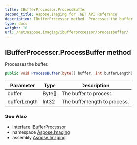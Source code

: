 ```yaml
---
title: IBufferProcessor.ProcessBuffer
second_title: Aspose.Imaging for .NET API Reference
description: IBufferProcessor method. Processes the buffer
type: docs
weight: 10
url: /net/aspose.imaging/ibufferprocessor/processbuffer/
---
```

## IBufferProcessor.ProcessBuffer method

Processes the buffer.

```csharp
public void ProcessBuffer(byte[] buffer, int bufferLength)
```

| Parameter | Type | Description |
| --- | --- | --- |
| buffer | Byte[] | The buffer to process. |
| bufferLength | Int32 | The buffer length to process. |

### See Also

* interface [IBufferProcessor](../)
* namespace [Aspose.Imaging](../../ibufferprocessor/)
* assembly [Aspose.Imaging](../../../)


